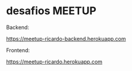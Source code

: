 # desafios MEETUP

Backend:

https://meetup-ricardo-backend.herokuapp.com

Frontend:

https://meetup-ricardo.herokuapp.com

